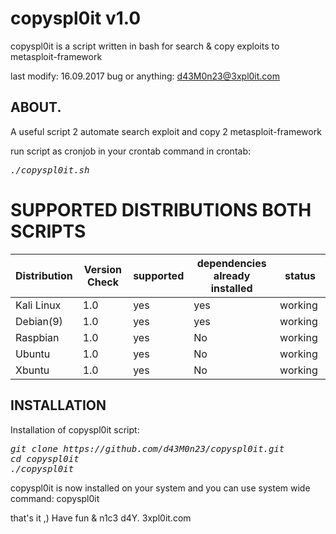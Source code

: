 # copyspl0it v1.0
copyspl0it is a script written in bash for search & copy exploits to metasploit-framework

last modify: 16.09.2017
bug or anything: d43M0n23@3xpl0it.com

## ABOUT.
A useful script 2 automate search exploit and copy 2 metasploit-framework

run script as cronjob in your crontab
command in crontab:<pre><i><n>./copyspl0it.sh</pre></i></n>


# SUPPORTED DISTRIBUTIONS BOTH SCRIPTS
|Distribution | Version Check | supported | dependencies already installed |status |
----------|-------|------|------|-------|
|Kali Linux|1.0 | yes| yes | working   |
|Debian(9)|1.0 | yes| yes | working   |
|Raspbian|1.0 |yes|No|working   |
|Ubuntu|1.0 |yes|No|working   |
|Xbuntu|1.0 |yes|No|working  |

## INSTALLATION
Installation of copyspl0it script:
<pre><i><n>git clone https://github.com/d43M0n23/copyspl0it.git
cd copyspl0it
./copyspl0it
</pre></i></n>
copyspl0it is now installed on your system and you can use system wide command: copyspl0it

that's it ,)
Have fun & n1c3 d4Y. 3xpl0it.com
